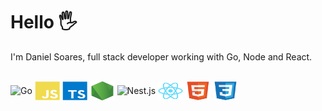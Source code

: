 # Hello 🖐

I'm Daniel Soares, full stack developer working with Go, Node and React.

<!-- <div style="display: inline_block; margin-bottom: 32px;">
  <a href="https://github.com/dsoaress">
    <img align="center" src="https://github-readme-stats.vercel.app/api?username=dsoaress&show_icons=true&theme=dracula&include_all_commits=true&count_private=true&show_icons=true" />
  </a>
  
  <a href="https://github.com/dsoaress">
    <img align="center" src="https://github-readme-stats.vercel.app/api/top-langs/?username=dsoaress&theme=dracula&layout=compact" />
  </a>
</div> -->

<br />

<div>
  <img align="center" alt="Go" height="30" width="40" src="https://cdn.jsdelivr.net/gh/devicons/devicon@latest/icons/go/go-original.svg" />
  <img align="center" alt="Js" height="30" width="40" src="https://raw.githubusercontent.com/devicons/devicon/master/icons/javascript/javascript-plain.svg" />
  <img align="center" alt="Ts" height="30" width="40" src="https://raw.githubusercontent.com/devicons/devicon/master/icons/typescript/typescript-plain.svg" />
  <img align="center" alt="Node" height="30" width="40" src="https://raw.githubusercontent.com/devicons/devicon/master/icons/nodejs/nodejs-original.svg" />
  <img align="center" alt="Nest.js" height="30" width="40" src="https://cdn.jsdelivr.net/gh/devicons/devicon@latest/icons/nestjs/nestjs-original.svg" />
  <img align="center" alt="React" height="30" width="40" src="https://raw.githubusercontent.com/devicons/devicon/master/icons/react/react-original.svg" />
  <img align="center" alt="HTML" height="30" width="40" src="https://raw.githubusercontent.com/devicons/devicon/master/icons/html5/html5-original.svg" />
  <img align="center" alt="CSS" height="30" width="40" src="https://raw.githubusercontent.com/devicons/devicon/master/icons/css3/css3-original.svg" />
</div>
